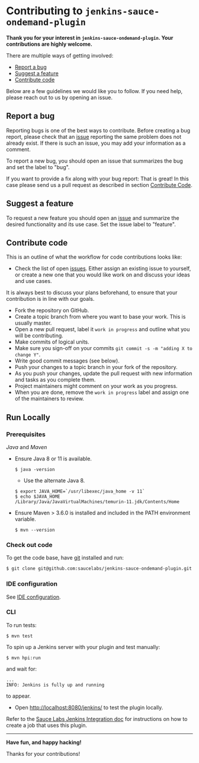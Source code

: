 # Contributing to `jenkins-sauce-ondemand-plugin`

**Thank you for your interest in `jenkins-sauce-ondemand-plugin`. Your contributions are highly
welcome.**

There are multiple ways of getting involved:

- [Report a bug](#report-a-bug)
- [Suggest a feature](#suggest-a-feature)
- [Contribute code](#contribute-code)

Below are a few guidelines we would like you to follow.
If you need help, please reach out to us by opening an issue.

## Report a bug

Reporting bugs is one of the best ways to contribute. Before creating a bug report, please check
that an [issue](/issues) reporting the same problem does not already exist. If there is such an
issue, you may add your information as a comment.

To report a new bug, you should open an issue that summarizes the bug and set the label to "bug".

If you want to provide a fix along with your bug report: That is great! In this case please send us
a pull request as described in section [Contribute Code](#contribute-code).

## Suggest a feature

To request a new feature you should open an [issue](../../issues/new) and summarize the desired
functionality and its use case. Set the issue label to "feature".

## Contribute code

This is an outline of what the workflow for code contributions looks like:

- Check the list of open [issues](../../issues). Either assign an existing issue to yourself, or
  create a new one that you would like work on and discuss your ideas and use cases.

It is always best to discuss your plans beforehand, to ensure that your contribution is in line with
our goals.

- Fork the repository on GitHub.
- Create a topic branch from where you want to base your work. This is usually master.
- Open a new pull request, label it `work in progress` and outline what you will be contributing.
- Make commits of logical units.
- Make sure you sign-off on your commits `git commit -s -m "adding X to change Y"`.
- Write good commit messages (see below).
- Push your changes to a topic branch in your fork of the repository.
- As you push your changes, update the pull request with new information and tasks as you complete
  them.
- Project maintainers might comment on your work as you progress.
- When you are done, remove the `work in progress` label and assign one of the maintainers to
  review.

## Run Locally

### Prerequisites

_Java_ and _Maven_

- Ensure Java 8 or 11 is available.

  ```console	
  $ java -version	
  ```	
  - Use the alternate Java 8.	

  ```console	
  $ export JAVA_HOME=`/usr/libexec/java_home -v 11`	
  $ echo $JAVA_HOME	
  /Library/Java/JavaVirtualMachines/temurin-11.jdk/Contents/Home
  ```	

- Ensure Maven > 3.6.0 is installed and included in the PATH environment variable.

  ```console
  $ mvn --version	
  ```	

### Check out code

To get the code base, have [git](https://git-scm.com/downloads) installed and run:

```sh
$ git clone git@github.com:saucelabs/jenkins-sauce-ondemand-plugin.git
```

### IDE configuration

See [IDE configuration](https://jenkins.io/doc/developer/development-environment/ide-configuration/).

### CLI

To run tests:

```console
$ mvn test
```

To spin up a Jenkins server with your plugin and test manually:

```console	
$ mvn hpi:run	
```	
and wait for:
```text	
...	
INFO: Jenkins is fully up and running	
```	
to appear.

- Open <http://localhost:8080/jenkins/> to test the plugin locally.

Refer to the [Sauce Labs Jenkins Integration doc](https://docs.saucelabs.com/ci/jenkins/index.html) for instructions on how to create a job that uses this plugin.

---

**Have fun, and happy hacking!**

Thanks for your contributions!
